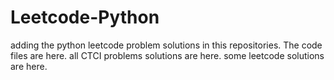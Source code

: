 # Leetcode-Python
adding the python leetcode problem solutions in this repositories. 
The code files are here.
all CTCI problems solutions are here.
some leetcode solutions are here.

































































































































































































































